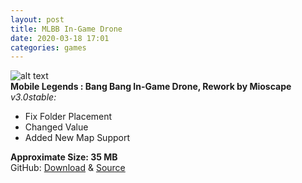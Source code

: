 ```yaml
---
layout: post
title: MLBB In-Game Drone
date: 2020-03-18 17:01
categories: games
---
```

![alt text](https://i.ibb.co/WnVLfsL/Whats-App-Image-2019-12-27-at-7-58-45-PM.jpg)  
**Mobile Legends : Bang Bang In-Game Drone, Rework by Mioscape**  
_v3.0stable:_
- Fix Folder Placement
- Changed Value
- Added New Map Support

**Approximate Size: 35 MB**  
GitHub: [Download](https://github.com/mioscape/drone/releases) & [Source](https://github.com/mioscape/drone)
